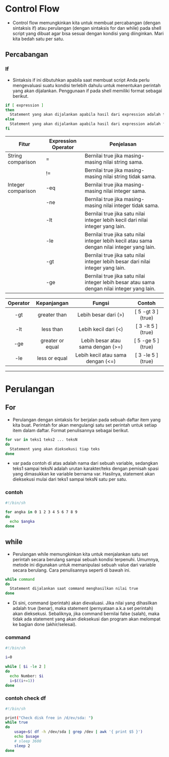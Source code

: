 # Control Flow
- Control flow memungkinkan kita untuk membuat percabangan (dengan sintaksis if) atau perulangan (dengan sintaksis for dan while) pada shell script yang dibuat agar bisa sesuai dengan kondisi yang diinginkan. Mari kita bedah satu per satu.

## Percabangan
### If
- Sintaksis if ini dibutuhkan apabila saat membuat script Anda perlu mengevaluasi suatu kondisi terlebih dahulu untuk menentukan perintah yang akan dijalankan. Penggunaan if pada shell memiliki format sebagai berikut.

```bash
if [ expression ]
then
  Statement yang akan dijalankan apabila hasil dari expression adalah true (benar)
else
  Statement yang akan dijalankan apabila hasil dari expression adalah false (salah)
fi
```

| Fitur              | Expression Operator | Penjelasan                                                                                  |
|--------------------|---------------------|---------------------------------------------------------------------------------------------|
| String comparison  | =                   | Bernilai true jika masing-masing nilai string sama.                                         |
|                    | !=                  | Bernilai true jika masing-masing nilai string tidak sama.                                   |
| Integer comparison | -eq                 | Bernilai true jika masing-masing nilai integer sama.                                        |
|                    | -ne                 | Bernilai true jika masing-masing nilai integer tidak sama.                                  |
|                    | -lt                 | Bernilai true jika satu nilai integer lebih kecil dari nilai integer yang lain.             |
|                    | -le                 | Bernilai true jika satu nilai integer lebih kecil atau sama dengan nilai integer yang lain. |
|                    | -gt                 | Bernilai true jika satu nilai integer lebih besar dari nilai integer yang lain.             |
|                    | -ge                 | Bernilai true jika satu nilai integer lebih besar atau sama dengan nilai integer yang lain. |

| Operator |    Kepanjangan   |               Fungsi              |       Contoh       |
|:--------:|:----------------:|:---------------------------------:|:------------------:|
| -gt      | greater than     | Lebih besar dari (>)              | [ 5 -gt 3 ] (true) |
| -lt      | less than        | Lebih kecil dari (<)              | [ 3 -lt 5 ] (true) |
| -ge      | greater or equal | Lebih besar atau sama dengan (>=) | [ 5 -ge 5 ] (true) |
| -le      | less or equal    | Lebih kecil atau sama dengan (<=) | [ 3 -le 5 ] (true) |

---
# Perulangan
## For
- Perulangan dengan sintaksis for berjalan pada sebuah daftar item yang kita buat. Perintah for akan mengulangi satu set perintah untuk setiap item dalam daftar. Format penulisannya sebagai berikut.

```bash
for var in teks1 teks2 ... teksN
do
  Statement yang akan dieksekusi tiap teks
done
```

- var pada contoh di atas adalah nama dari sebuah variable, sedangkan teks1 sampai teksN adalah urutan karakter/teks dengan pemisah spasi yang dimasukkan ke variable bernama var. Hasilnya, statement akan dieksekusi mulai dari teks1 sampai teksN satu per satu.

### contoh
```bash
#!/bin/sh
 
for angka in 0 1 2 3 4 5 6 7 8 9
do
  echo $angka
done
```

## while
- Perulangan while memungkinkan kita untuk menjalankan satu set perintah secara berulang sampai sebuah kondisi terpenuhi. Umumnya, metode ini digunakan untuk memanipulasi sebuah value dari variable secara berulang. Cara penulisannya seperti di bawah ini.

```bash
while command
do
  Statement dijalankan saat command menghasilkan nilai true
done
```

- Di sini, command (perintah) akan dievaluasi. Jika nilai yang dihasilkan adalah true (benar), maka statement (pernyataan a.k.a set perintah) akan dieksekusi. Sebaliknya, jika command bernilai false (salah), maka tidak ada statement yang akan dieksekusi dan program akan melompat ke bagian done (akhir/selesai).

### command
```bash
#!/bin/sh
 
i=0
 
while [ $i -le 2 ]
do
  echo Number: $i
  i=$((i+=1))
done
```

### contoh check df
```bash
#!/bin/sh

print("Check disk free in /d/ev/sda: ")
while true
do
    usage=$( df -h /dev/sda | grep /dev | awk '{ print $5 }')
    echo $usage
    # sleep 3600
    sleep 2
done
```